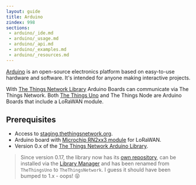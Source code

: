 ```yaml
---
layout: guide
title: Arduino
zindex: 998
sections:
 - arduino/_ide.md
 - arduino/_usage.md
 - arduino/_api.md
 - arduino/_examples.md
 - arduino/_resources.md
---
```


[Arduino](https://www.arduino.cc/en/Guide/Introduction) is an open-source electronics platform based on easy-to-use hardware and software. It's intended for anyone making interactive projects.

With [The Things Network Library](https://github.com/thethingsnetwork/arduino-device-lib) Arduino Boards can communicate via The Things Network. Both [The Things Uno](/uno/) and The Things Node are Arduino Boards that include a LoRaWAN module.

## Prerequisites

* Access to [staging.thethingsnetwork.org](https://staging.thethingsnetwork.org/).
* Arduino board with [Microchip RN2xx3 module](http://www.microchip.com/design-centers/wireless-connectivity/embedded-wireless/lora-technology) for LoRaWAN.
* Version 0.x of the [The Things Network Arduino Library](https://github.com/thethingsnetwork/arduino-device-lib).

> Since version 0.17, the library now has its [own repository](https://github.com/thethingsnetwork/arduino-device-lib), can be installed via the [Library Manager](https://www.arduino.cc/en/Guide/Libraries#toc3) and has been renamed from `TheThingsUno` to `TheThingsNetwork`. I guess it should have been bumped to 1.x - oops! 😝